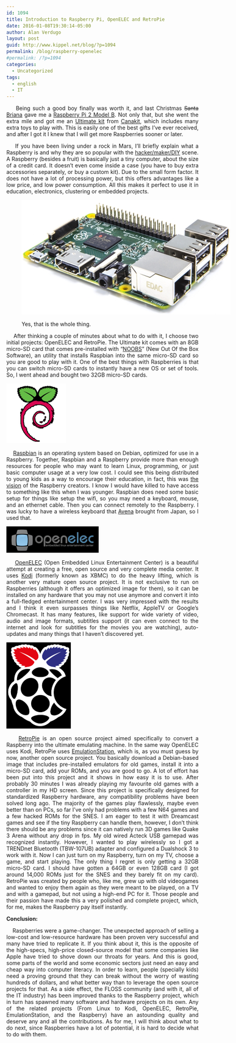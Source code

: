 ```yaml
---
id: 1094
title: Introduction to Raspberry Pi, OpenELEC and RetroPie
date: 2016-01-08T19:30:14-05:00
author: Alan Verdugo
layout: post
guid: http://www.kippel.net/blog/?p=1094
permalink: /blog/raspberry-openelec
#permalink: /?p=1094
categories:
  - Uncategorized
tags:
  - english
  - IT
---
```

<p style="text-align: justify;">
      Being such a good boy finally was worth it, and last Christmas <del>Santa</del> <a href="http://metzonalli.net/" target="_blank">Briana</a> gave me a <a href="https://www.raspberrypi.org/products/raspberry-pi-2-model-b/" target="_blank">Raspberry Pi 2 Model B</a>. Not only that, but she went the extra mile and got me an <a href="http://www.canakit.com/raspberry-pi-starter-ultimate-kit.html" target="_blank">Ultimate kit</a> from <a href="http://www.canakit.com/" target="_blank">Canakit</a>, which includes many extra toys to play with. This is easily one of the best gifts I&#8217;ve ever received, and after I got it I knew that I will get more Raspberries sooner or later.
</p>

<p style="text-align: justify;">
      If you have been living under a rock in Mars, I&#8217;ll briefly explain what a Raspberry is and why they are so popular with the <a href="http://hackaday.com/category/raspberry-pi-2/" target="_blank">hacker/maker/DIY</a> scene. A Raspberry (besides a fruit) is basically just a tiny computer, about the size of a credit card. It doesn&#8217;t even come inside a case (you have to buy extra accessories separately, or buy a custom kit). Due to the small form factor. It does not have a lot of processing power, but this offers advantages like a low price, and low power consumption. All this makes it perfect to use it in education, electronics, clustering or embedded projects.
</p><figure id="attachment_1103" aria-describedby="caption-attachment-1103" style="width: 548px" class="wp-caption aligncenter">

<img class="size-full wp-image-1103" src="https://raw.githubusercontent.com/alanverdugo/alanverdugo.github.io/master/wp-content/uploads/2016/01/Pi2ModB1GB_-comp.jpeg" alt="Yes, that is the whole thing." width="548" height="300" /> <figcaption id="caption-attachment-1103" class="wp-caption-text">Yes, that is the whole thing.</figcaption></figure> 

<p style="text-align: justify;">
      After thinking a couple of minutes about what to do with it, I choose two initial projects: OpenELEC and RetroPie. The Ultimate kit comes with an 8GB micro-SD card that comes pre-installed with &#8220;<a href="https://www.raspberrypi.org/help/noobs-setup/" target="_blank">NOOBS</a>&#8221; (New Out Of the Box Software), an utility that installs Raspbian into the same micro-SD card so you are good to play with it. One of the best things with Raspberries is that you can switch micro-SD cards to instantly have a new OS or set of tools. So, I went ahead and bought two 32GB micro-SD cards.
</p>

<p style="text-align: justify;">
  <img class="aligncenter  wp-image-1099" src="https://raw.githubusercontent.com/alanverdugo/alanverdugo.github.io/master/wp-content/uploads/2016/01/raspbian.png" alt="raspbian" width="157" height="157" />
</p>

<p style="text-align: justify;">
      <a href="http://www.raspbian.org/" target="_blank">Raspbian</a> is an operating system based on Debian, optimized for use in a Raspberry. Together, Raspbian and a Raspberry provide more than enough resources for people who may want to learn Linux, programming, or just basic computer usage at a very low cost. I could see this being distributed to young kids as a way to encourage their education, in fact, this was <a href="https://www.raspberrypi.org/about/" target="_blank">the vision</a> of the Raspberry creators. I know I would have killed to have access to something like this when I was younger. Raspbian does need some basic setup for things like setup the wifi, so you may need a keyboard, mouse, and an ethernet cable. Then you can connect remotely to the Raspberry. I was lucky to have a wireless keyboard that <a href="http://elavena.mx/" target="_blank">Avena</a> brought from Japan, so I used that.
</p>

<p style="text-align: justify;">
  <img class="aligncenter size-full wp-image-1102" src="https://raw.githubusercontent.com/alanverdugo/alanverdugo.github.io/master/wp-content/uploads/2016/01/openelec.png" alt="openelec" width="242" height="69" />
</p>

<p style="text-align: justify;">
      <a href="http://openelec.tv/" target="_blank">OpenELEC</a> (Open Embedded Linux Entertainment Center) is a beautiful attempt at creating a free, open source and very complete media center. It uses <a href="https://www.kodi-xbmc.com/" target="_blank">Kodi</a> (formerly known as XBMC) to do the heavy lifting, which is another very mature open source project. It is not exclusive to run on Raspberries (although it offers an optimized image for them), so it can be installed on any hardware that you may not use anymore and convert it into a full-fledged entertainment center. I was very impressed with the results and I think it even surpasses things like Netflix, AppleTV or Google&#8217;s Chromecast. It has many features, like support for wide variety of video, audio and image formats, subtitles support (it can even connect to the internet and look for subtitles for the movies you are watching), auto-updates and many things that I haven&#8217;t discovered yet.
</p>

<p style="text-align: justify;">
  <img class="aligncenter  wp-image-1100" src="https://raw.githubusercontent.com/alanverdugo/alanverdugo.github.io/master/wp-content/uploads/2016/01/retropie.png" alt="retropie" width="169" height="226" />
</p>

<p style="text-align: justify;">
      <a href="http://blog.petrockblock.com/retropie/" target="_blank">RetroPie</a> is an open source project aimed specifically to convert a Raspberry into the ultimate emulating machine. In the same way OpenELEC uses Kodi, RetroPie uses <a href="http://www.emulationstation.org/" target="_blank">EmulationStation</a>, which is, as you must guess by now, another open source project. You basically download a Debian-based image that includes pre-installed emulators for old games, install it into a micro-SD card, add your ROMs, and you are good to go. A lot of effort has been put into this project and it shows in how easy it is to use. After probably 30 minutes I was already playing my favourite old games with a controller in my HD screen. Since this project is specifically designed for standardized Raspberry hardware, any compatibility problems have been solved long ago. The majority of the games play flawlessly, maybe even better than on PCs, so far I&#8217;ve only had problems with a few N64 games and a few hacked ROMs for the SNES. I am eager to test it with Dreamcast games and see if the tiny Raspberry can handle them, however, I don&#8217;t think there should be any problems since it can natively run 3D games like Quake 3 Arena without any drop in fps. My old wired Acteck USB gamepad was recognized instantly. However, I wanted to play wirelessly so I got a TRENDnet Bluetooth (TBW-107UB) adapter and configured a Dualshock 3 to work with it. Now I can just turn on my Raspberry, turn on my TV, choose a game, and start playing. The only thing I regret is only getting a 32GB micro-SD card. I should have gotten a 64GB or even 128GB card (I got around 14,000 ROMs just for the SNES and they barely fit on my card). RetroPie was created by people who, like me, grew up with old videogames and wanted to enjoy them again as they were meant to be played, on a TV and with a gamepad, but not using a high-end PC for it. Those people and their passion have made this a very polished and complete project, which, for me, makes the Raspberry pay itself instantly.
</p>

<p style="text-align: justify;">
  <strong>Conclusion:</strong>
</p>

<p style="text-align: justify;">
      Raspberries were a game-changer. The unexpected approach of selling a low-cost and low-resource hardware has been proven very successful and many have tried to replicate it. If you think about it, this is the opposite of the high-specs, high-price closed-source model that some companies like Apple have tried to shove down our throats for years. And this is good, some parts of the world and some economic sectors just need an easy and cheap way into computer literacy. In order to learn, people (specially kids) need a proving ground that they can break without the worry of wasting hundreds of dollars, and what better way than to leverage the open source projects for that. As a side effect, the FLOSS community (and with it, all of the IT industry) has been improved thanks to the Raspberry project, which in turn has spawned many software and hardware projects on its own. Any of the related projects (From Linux to Kodi, OpenELEC, RetroPie, EmulationStation, and the Raspberry) have an astounding quality and deserve any and all the contributions. As for me, I will think about what to do next, since Raspberries have a lot of potential, it is hard to decide what to do with them.
</p>